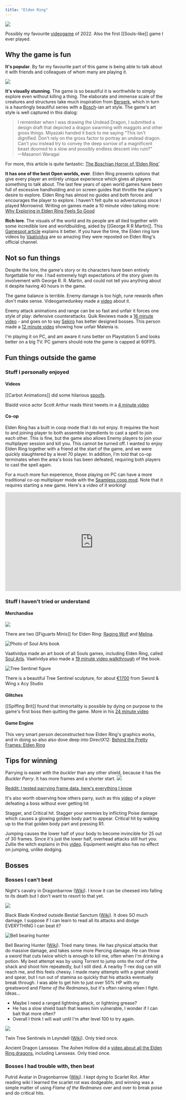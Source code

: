 ```yaml
---
title: "Elden Ring"
---
```

![](https://c.neevacdn.net/image/fetch/s--dOUFa4O7--/https%3A//www.thathashtagshow.com/wp-content/uploads/2021/03/Elden-Ring-Cover-1024x512.jpg?savepath=Elden-Ring-Cover-1024x512.jpg)

Possibly my favourite [videogame](notes/videogame) of 2022. Also the first [[Souls-like]] game I ever played.

<!--
Things for me to do
Siofra River Bank site of grace, jump ledges, Armorer's Cookbook 6
Caelid smithing stone 5
merchant shack in caelid, night time boss

Colossal Guardian
https://youtu.be/voRoe8vnNxI
-->

## Why the game is fun

**It's popular**. By far my favourite part of this game is being able to talk about it with friends and colleagues of whom many are playing it.

![](notes/images/EldenRing_Limgrave.jpg)

**It's visually stunning**. The game is so beautiful it is worthwhile to simply explore even without killing a thing. The elaborate and immense scale of the creatures and structures take much inspiration from [Berserk](notes/Berserk), which in turn is a hauntingly beautiful series with a [Bosch](notes/Hieronymus%20Bosch)-ian art style. The game's art style is well captured in this dialog:

> I remember when I was drawing the Undead Dragon, I submitted a design draft that depicted a dragon swarming with maggots and other gross things. Miyazaki handed it back to me saying "This isn't dignified. Don't rely on the gross factor to portray an undead dragon. Can't you instead try to convey the deep sorrow of a magnificent beast doomed to a slow and possibly endless descent into ruin?"<br/>
> —Masanori Waragai

For more, this article is quite fantastic: [The Boschian Horror of ‘Elden Ring’](https://artreview.com/the-boschian-horror-of-elden-ring/)

**It has one of the best Open worlds, ever**. Elden Ring presents options that give every player an entirely unique experience which gives all players something to talk about.  The last few years of open world games have been full of excessive handholding and on screen guides that throttle the player's desire to explore. Elden Ring has almost no guides and both forces and encourages the player to explore. I haven't felt quite so adventurous since I played Morrowind. Writing on games made a 10 minute video talking more: [Why Exploring in Elden Ring Feels So Good](https://youtu.be/qJy8j64pTV4)

**Rich lore**. The visuals of the world and its people are all tied together with some incredible lore and worldbuilding, aided by [[George R R Martin]]. This [Gamespot article](https://www.gamespot.com/articles/elden-ring-heres-the-lore-and-history-of-the-lands-between/1100-6502537/) explains it better. If you have the time, the Elden ring lore videos by [Vaatividya](https://www.youtube.com/watch?v=DYDs_Inzkz4) are so amazing they were reposted on Elden Ring's official channel.

## Not so fun things

Despite the lore, the game's story or its characters have been entirely forgettable for me. I had extremely high expectations of the story given its involvement with George R. R. Martin, and could not tell you anything about it despite having 40 hours in the game.

The game balance is terrible. Enemy damage is too high, rune rewards often don't make sense. Videogamedunkey made a [video](https://youtu.be/D1H4o4FW-wA) about it.

Enemy attack animations and range can be so fast and unfair it forces one style of play: defensive counterattacks. Quik Reviews made a [16 minute video](https://youtu.be/YPh0u7WaW64) - and goes on to say [Sekiro](https://www.sekirothegame.com/) has better designed bosses. This person made a [12 minute video](https://youtu.be/R9Vbsr3Ko7M) showing how unfair Malenia is.

I'm playing it on PC, and am aware it runs better on Playstation 5 and looks better on a big TV. PC gamers should note the game is capped at 60FPS.

## Fun things outside the game

### Stuff I personally enjoyed

#### Videos

[[Carbot Animations]] did some hilarious [spoofs](https://www.youtube.com/watch?v=LSyRf8rAjTs).

Blaidd voice actor Scott Arthur reads thirst tweets in a [4 minute video](https://youtu.be/PE6wLtf7Y_0)

#### Co-op

Elden Ring has a built in coop mode that I do not enjoy. It requires the host to and joining player to both assemble ingredients to cast a spell to join each other. This is fine, but the game also allows Enemy players to join your multiplayer session and kill you. This cannot be turned off. I wanted to enjoy Elden Ring together with a friend at the start of the game, and we were quickly slaughtered by a level 70 player. In addition, I'm told that co-op terminates when the area's boss has been defeated, requiring both players to cast the spell again.

For a much more fun experience,  those playing on PC can have a more traditional co-op multiplayer mode with the [Seamless coop mod](https://www.nexusmods.com/eldenring/mods/510). Note that it requires starting a new game. Here's a video of it working!

<iframe width="560" height="315" src="https://www.youtube.com/embed/QeDUcf1G7YM" title="YouTube video player" frameborder="0" allow="accelerometer; autoplay; clipboard-write; encrypted-media; gyroscope; picture-in-picture" allowfullscreen></iframe>

### Stuff I haven't tried or understand

#### Merchandise

![](https://c.neevacdn.net/image/fetch/s--FaHOKSN3--/https%3A//top-mmo.fr/wp-content/uploads/2022/05/fmini-the-raging-wolf-05b-1653511628832.jpg?savepath=fmini-the-raging-wolf-05b-1653511628832.jpg)

There are two [[Figuarts Minis]] for Elden Ring: [Raging Wolf](https://www.tamashiinations.com/product/details.php?detail=831) and [Melina](https://www.tamashiinations.com/product/details.php?detail=832).

![Photo of Soul Arts book](https://cdn.shopify.com/s/files/1/0117/3399/1490/products/KEEP-271A1325copy.jpg?v=1656584103&width=823)

Vaatividya made an art book of all Souls games, including Elden Ring, called [Soul Arts](https://www.tuneandfairweather.com/products/soul-arts-presented-by-vaatividya). Vaatividya also made a [19 minute video walkthrough](https://youtu.be/PWKHO7DYIH8) of the book.

![Tree Sentinel figure](notes/images/tree-sentinel.jpg)

There is a beautiful Tree Sentinel sculpture, for about [€1700](https://www.ebay.com/itm/195170057924) from Sword & Wing x Acy Studio

#### Glitches

[[Spiffing Brit]] found that immortality is possible by dying on purpose to the game's first boss then quitting the game. More in his [24 minute video](https://youtu.be/GwBc0ixfbzI)


#### Game Engine

This very smart person deconstructed how Elden Ring's graphics works, and in doing so also also dove deep into DirectX12: [Behind the Pretty Frames: Elden Ring](http://www.mamoniem.com/behind-the-pretty-frames-elden-ring/)

## Tips for winning

Parrying is easier with the *buckler*  than any other shield, because it has the *Buckler Parry*. It has more frames and a shorter start.
![](https://preview.redd.it/qsnofkl6vzk81.png?width=1644&format=png&auto=webp&s=d2fb2ba3255b51ae16ab781268db4d6de4130ff4)

[Reddit: I tested parrying frame data, here's everything I know](https://www.reddit.com/r/Eldenring/comments/t54kyj/technical_guide_help_i_tested_parrying_frame_data/)

It's also worth observing how others parry, such as this [video](https://youtu.be/i8T2trUiiZY) of a player defeating a boss without ever getting hit

Stagger, and Critical hit. Stagger your enemies by inflicting Poise damage which causes a glowing golden body part to appear. Critical hit by walking up to the that golden body part and pressing R1.

Jumping causes the lower half of your body to become invincible for 25 out of 30 frames. Since it's just the lower half, overhead attacks still hurt you. Zullie the witch explains in this [video](https://youtu.be/8zdbqTHtnr4). Equipment weight also has no effect on jumping, unlike dodging.

## Bosses

### Bosses I can't beat

Night's cavalry in Dragonbarrow ([Wiki](https://eldenring.wiki.fextralife.com/Night's+Cavalry)). I know it can be cheesed into falling to its death but I don't want to resort to that yet.

![](https://eip.gg/wp-content/uploads/2022/05/black-blade-kindred-boss-guide-featured-image-elden-ring-1024x575.jpg)

Black Blade Kindred outside Bestial Sanctum ([Wiki](https://eldenring.wiki.fextralife.com/Black+Blade+Kindred)). It does SO much damage. I suppose if I can learn to read all its attacks and dodge EVERYTHING I can beat it?

![Bell bearing hunter](https://oyster.ignimgs.com/mediawiki/apis.ign.com/elden-ring/b/b3/Elden_DragonB_BellHunter.jpg)

Bell Bearing Hunter ([Wiki](https://eldenring.wiki.fextralife.com/Bell+Bearing+Hunter)). Tried many times. He has physical attacks that do massive damage, and takes some more Piercing damage. He can throw a sword that cuts twice which is enough to kill me, often when I'm drinking a potion. My best attempt was by using Torrent to jump onto the roof of the shack and shoot him repeatedly, but I still died. A nearby T-rex dog can still reach me, and this feels cheesy. I made many attempts with a great shield and spear, but I run out of stamina so quickly that his attacks eventually break through. I was able to get him to just over 50% HP with my greatsword and *Flame of the Redmanes*, but it's often raining when I fight. Ideas...
- Maybe I need a ranged lightning attack, or lightning grease?
- He has a slow shield bash that leaves him vulnerable, I wonder if I can bait that more often?
- Overall I think I will wait until I'm after level 100 to try again.

![](https://oyster.ignimgs.com/mediawiki/apis.ign.com/elden-ring/6/65/Altus_TreeSentinels.jpg)

Twin Tree Sentinels in Leyndell ([Wiki](https://eldenring.wiki.fextralife.com/Tree+Sentinel)). Only tried once.

Ancient Dragon Lansseax. The Ashen Hollow did a [video about all the Elden Ring dragons](https://youtu.be/bgW53fwgyo4?t=713), including Lansseax. Only tried once.

### Bosses I had trouble with, then beat

Putrid Avatar in Dragonbarrow ([Wiki](https://eldenring.wiki.fextralife.com/Putrid+Avatar)). I kept dying to Scarlet Rot. After reading wiki I learned the scarlet rot was dodgeable, and winning was a simple matter of using *Flame of the Redmanes* over and over to break poise and do critical hits.